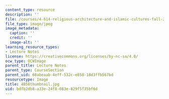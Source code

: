 ```yaml
---
content_type: resource
description: ''
file: /courses/4-614-religious-architecture-and-islamic-cultures-fall-2002/bdfb2db8a33e24f8083e829f5f35bf6d_4058thumbnail.jpg
file_type: image/jpeg
image_metadata:
  caption: ''
  credit: ''
  image-alt: ''
learning_resource_types:
- Lecture Notes
license: https://creativecommons.org/licenses/by-nc-sa/4.0/
ocw_type: OCWImage
parent_title: Lecture Notes
parent_type: CourseSection
parent_uid: 68abeaab-4eff-532c-e858-18d3ffb567bd
resourcetype: Image
title: 4058thumbnail.jpg
uid: bdfb2db8-a33e-24f8-083e-829f5f35bf6d
---
```

